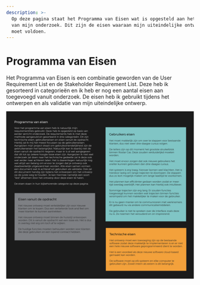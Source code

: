 ```yaml
---
description: >-
  Op deze pagina staat het Programma van Eisen wat is opgesteld aan het einde
  van mijn onderzoek. Dit zijn de eisen waaraan mijn uiteindelijke ontwerp aan
  moet voldoen.
---
```


# Programma van Eisen

Het Programma van Eisen is een combinatie geworden van de User Requirement List en de Stakeholder Requirement List. Deze heb ik gesorteerd in categorieën en ik heb er nog een aantal eisen aan toegevoegd vanuit onderzoek. De eisen heb ik gebruikt tijdens het ontwerpen en als validatie van mijn uiteindelijke ontwerp.

![](../.gitbook/assets/programma_van_eisen.png)

